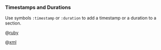 ### Timestamps and Durations

Use symbols ```:timestamp``` or ```:duration``` to add a timestamp or a duration to a section.

@[ruby](example.rb)

@[xml](log.xml)
